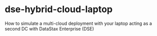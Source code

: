 # dse-hybrid-cloud-laptop
How to simulate a multi-cloud deployment with your laptop acting as a second DC with DataStax Enterprise (DSE)
